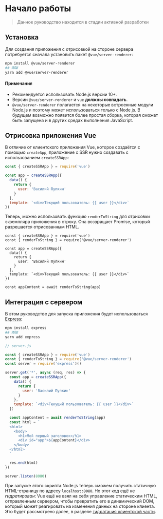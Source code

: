 # Начало работы

> Данное руководство находится в стадии активной разработки

## Установка

Для создания приложения с отрисовкой на стороне сервера потребуется сначала установить пакет `@vue/server-renderer`:

```bash
npm install @vue/server-renderer
## ИЛИ
yarn add @vue/server-renderer
```

#### Примечания

- Рекомендуется использовать Node.js версии 10+.
- Версии `@vue/server-renderer` и `vue` **должны совпадать**.
- `@vue/server-renderer` полагается на некоторые встроенные модули Node.js и поэтому может использоваться только с Node.js. В будущем возможно появится более простая сборка, которая сможет быть запущена и в других средах выполнения JavaScript.

## Отрисовка приложения Vue

В отличие от клиентского приложения Vue, которое создаётся с помощью `createApp`, приложение с SSR нужно создавать с использованием `createSSRApp`:

```js
const { createSSRApp } = require('vue')

const app = createSSRApp({
  data() {
    return {
      user: 'Василий Пупкин'
    }
  },
  template: `<div>Текущий пользователь: {{ user }}</div>`
})
```

Теперь, можно использовать функцию `renderToString` для отрисовки экземпляра приложения в строку. Она возвращает Promise, который разрешается отрисованным HTML.

```js{2,13}
const { createSSRApp } = require('vue')
const { renderToString } = require('@vue/server-renderer')

const app = createSSRApp({
  data() {
    return {
      user: 'Василий Пупкин'
    }
  },
  template: `<div>Текущий пользователь: {{ user }}</div>`
})

const appContent = await renderToString(app)
```

## Интеграция с сервером

В этом руководстве для запуска приложения будет использоваться [Express](https://expressjs.com/):

```bash
npm install express
## ИЛИ
yarn add express
```

```js
// server.js

const { createSSRApp } = require('vue')
const { renderToString } = require('@vue/server-renderer')
const server = require('express')()

server.get('*', async (req, res) => {
  const app = createSSRApp({
    data() {
      return {
        user: 'Василий Пупкин'
      }
    },
    template: `<div>Текущий пользователь: {{ user }}</div>`
  })

  const appContent = await renderToString(app)
  const html = `
  <html>
    <body>
      <h1>Мой первый заголовок</h1>
      <div id="app">${appContent}</div>
    </body>
  </html>
  `

  res.end(html)
})

server.listen(8080)
```

При запуске этого скрипта Node.js теперь сможем получить статичную HTML-страницу по адресу `localhost:8080`. Но этот код ещё не _гидратирован_: Vue ещё не взял на себя управление статическим HTML, отправленным сервером, чтобы превратить его в динамический DOM, который может реагировать на изменения данных на стороне клиента. Это будет рассмотрено далее, в разделе [гидратация клиентской части](hydration.md).
